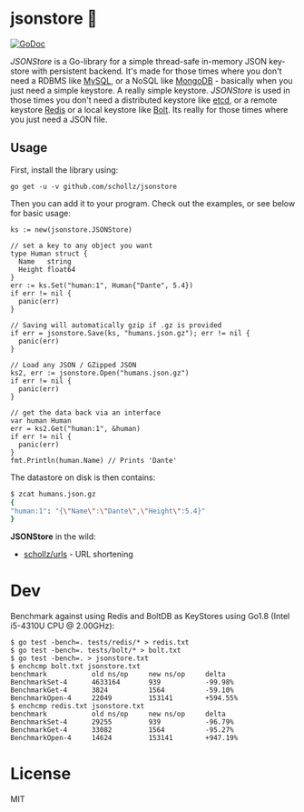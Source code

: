 # jsonstore  :convenience_store:

[![GoDoc](https://godoc.org/github.com/schollz/jsonstore?status.svg)](https://godoc.org/github.com/schollz/jsonstore)

*JSONStore* is a Go-library for a simple thread-safe in-memory JSON key-store with persistent backend. It's made for those times where you don't need a RDBMS like [MySQL](https://www.mysql.com/), or a NoSQL like [MongoDB](https://www.mongodb.com/) - basically when you just need a simple keystore. A really simple keystore. *JSONStore* is used in those times you don't need a distributed keystore like [etcd](https://coreos.com/etcd/docs/latest/), or
a remote keystore [Redis](https://redis.io/) or a local keystore like [Bolt](https://github.com/boltdb/bolt). Its really for those times where you just need a JSON file.

## Usage

First, install the library using:

```
go get -u -v github.com/schollz/jsonstore
```

Then you can add it to your program. Check out the examples, or see below for basic usage:

```golang
ks := new(jsonstore.JSONStore)

// set a key to any object you want
type Human struct {
  Name   string
  Height float64
}
err := ks.Set("human:1", Human{"Dante", 5.4})
if err != nil {
  panic(err)
}

// Saving will automatically gzip if .gz is provided
if err = jsonstore.Save(ks, "humans.json.gz"); err != nil {
  panic(err)
}

// Load any JSON / GZipped JSON
ks2, err := jsonstore.Open("humans.json.gz")
if err != nil {
  panic(err)
}

// get the data back via an interface
var human Human
err = ks2.Get("human:1", &human)
if err != nil {
  panic(err)
}
fmt.Println(human.Name) // Prints 'Dante'
```

The datastore on disk is then contains:

```bash
$ zcat humans.json.gz
{
"human:1": "{\"Name\":\"Dante\",\"Height\":5.4}"
}
```


**JSONStore** in the wild:

- [schollz/urls](https://github.com/schollz/urls) - URL shortening

# Dev

Benchmark against using Redis and BoltDB as KeyStores using Go1.8 (Intel i5-4310U CPU @ 2.00GHz):

```
$ go test -bench=. tests/redis/* > redis.txt
$ go test -bench=. tests/bolt/* > bolt.txt
$ go test -bench=. > jsonstore.txt
$ enchcmp bolt.txt jsonstore.txt
benchmark           old ns/op     new ns/op     delta
BenchmarkSet-4      4633164       939           -99.98%
BenchmarkGet-4      3824          1564          -59.10%
BenchmarkOpen-4     22049         153141        +594.55%
$ enchcmp redis.txt jsonstore.txt
benchmark           old ns/op     new ns/op     delta
BenchmarkSet-4      29255         939           -96.79%
BenchmarkGet-4      33082         1564          -95.27%
BenchmarkOpen-4     14624         153141        +947.19%
```

# License

MIT
